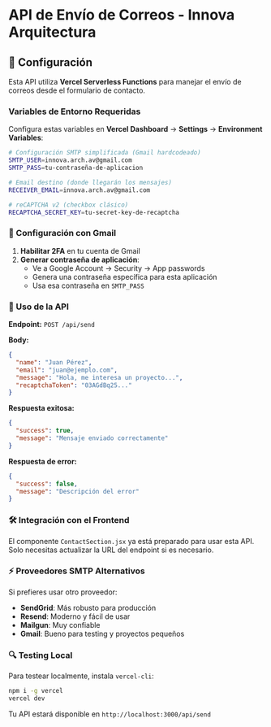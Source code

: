# API de Envío de Correos - Innova Arquitectura

## 📧 Configuración

Esta API utiliza **Vercel Serverless Functions** para manejar el envío de correos desde el formulario de contacto.

### Variables de Entorno Requeridas

Configura estas variables en **Vercel Dashboard** → **Settings** → **Environment Variables**:

```bash
# Configuración SMTP simplificada (Gmail hardcodeado)
SMTP_USER=innova.arch.av@gmail.com
SMTP_PASS=tu-contraseña-de-aplicacion

# Email destino (donde llegarán los mensajes)
RECEIVER_EMAIL=innova.arch.av@gmail.com

# reCAPTCHA v2 (checkbox clásico)
RECAPTCHA_SECRET_KEY=tu-secret-key-de-recaptcha
```

### 🔐 Configuración con Gmail

1. **Habilitar 2FA** en tu cuenta de Gmail
2. **Generar contraseña de aplicación**:
   - Ve a Google Account → Security → App passwords
   - Genera una contraseña específica para esta aplicación
   - Usa esa contraseña en `SMTP_PASS`

### 🚀 Uso de la API

**Endpoint:** `POST /api/send`

**Body:**
```json
{
  "name": "Juan Pérez",
  "email": "juan@ejemplo.com", 
  "message": "Hola, me interesa un proyecto...",
  "recaptchaToken": "03AGdBq25..."
}
```

**Respuesta exitosa:**
```json
{
  "success": true,
  "message": "Mensaje enviado correctamente"
}
```

**Respuesta de error:**
```json
{
  "success": false,
  "message": "Descripción del error"
}
```

### 🛠️ Integración con el Frontend

El componente `ContactSection.jsx` ya está preparado para usar esta API. Solo necesitas actualizar la URL del endpoint si es necesario.

### ⚡ Proveedores SMTP Alternativos

Si prefieres usar otro proveedor:

- **SendGrid**: Más robusto para producción
- **Resend**: Moderno y fácil de usar
- **Mailgun**: Muy confiable
- **Gmail**: Bueno para testing y proyectos pequeños

### 🔍 Testing Local

Para testear localmente, instala `vercel-cli`:

```bash
npm i -g vercel
vercel dev
```

Tu API estará disponible en `http://localhost:3000/api/send` 